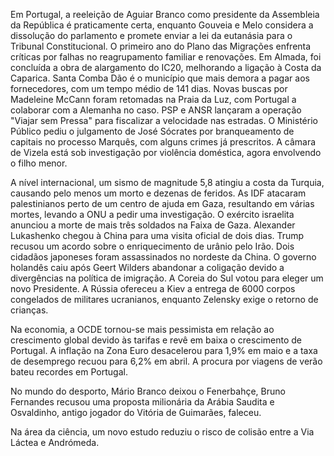 Em Portugal, a reeleição de Aguiar Branco como presidente da Assembleia da República é praticamente certa, enquanto Gouveia e Melo considera a dissolução do parlamento e promete enviar a lei da eutanásia para o Tribunal Constitucional. O primeiro ano do Plano das Migrações enfrenta críticas por falhas no reagrupamento familiar e renovações. Em Almada, foi concluída a obra de alargamento do IC20, melhorando a ligação à Costa da Caparica. Santa Comba Dão é o município que mais demora a pagar aos fornecedores, com um tempo médio de 141 dias. Novas buscas por Madeleine McCann foram retomadas na Praia da Luz, com Portugal a colaborar com a Alemanha no caso. PSP e ANSR lançaram a operação "Viajar sem Pressa" para fiscalizar a velocidade nas estradas. O Ministério Público pediu o julgamento de José Sócrates por branqueamento de capitais no processo Marquês, com alguns crimes já prescritos. A câmara de Vizela está sob investigação por violência doméstica, agora envolvendo o filho menor.

A nível internacional, um sismo de magnitude 5,8 atingiu a costa da Turquia, causando pelo menos um morto e dezenas de feridos.  As IDF atacaram palestinianos perto de um centro de ajuda em Gaza, resultando em várias mortes, levando a ONU a pedir uma investigação. O exército israelita anunciou a morte de mais três soldados na Faixa de Gaza. Alexander Lukashenko chegou à China para uma visita oficial de dois dias. Trump recusou um acordo sobre o enriquecimento de urânio pelo Irão. Dois cidadãos japoneses foram assassinados no nordeste da China. O governo holandês caiu após Geert Wilders abandonar a coligação devido a divergências na política de imigração. A Coreia do Sul votou para eleger um novo Presidente. A Rússia ofereceu a Kiev a entrega de 6000 corpos congelados de militares ucranianos, enquanto Zelensky exige o retorno de crianças.

Na economia, a OCDE tornou-se mais pessimista em relação ao crescimento global devido às tarifas e revê em baixa o crescimento de Portugal. A inflação na Zona Euro desacelerou para 1,9% em maio e a taxa de desemprego recuou para 6,2% em abril. A procura por viagens de verão bateu recordes em Portugal.

No mundo do desporto, Mário Branco deixou o Fenerbahçe, Bruno Fernandes recusou uma proposta milionária da Arábia Saudita e Osvaldinho, antigo jogador do Vitória de Guimarães, faleceu.

Na área da ciência, um novo estudo reduziu o risco de colisão entre a Via Láctea e Andrómeda.
